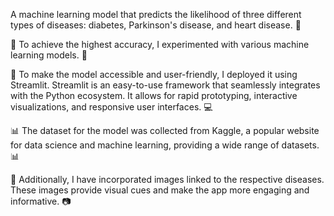 A machine learning model that predicts the likelihood of three different types of diseases: diabetes, Parkinson's disease, and heart disease. :hospital:

🔬 To achieve the highest accuracy, I experimented with various machine learning models. :test_tube:

🚀 To make the model accessible and user-friendly, I deployed it using Streamlit. Streamlit is an easy-to-use framework that seamlessly integrates with the Python ecosystem. It allows for rapid prototyping, interactive visualizations, and responsive user interfaces. :computer:

📊 The dataset for the model was collected from Kaggle, a popular website for data science and machine learning, providing a wide range of datasets. :bar_chart:

🌟 Additionally, I have incorporated images linked to the respective diseases. These images provide visual cues and make the app more engaging and informative. :camera:

